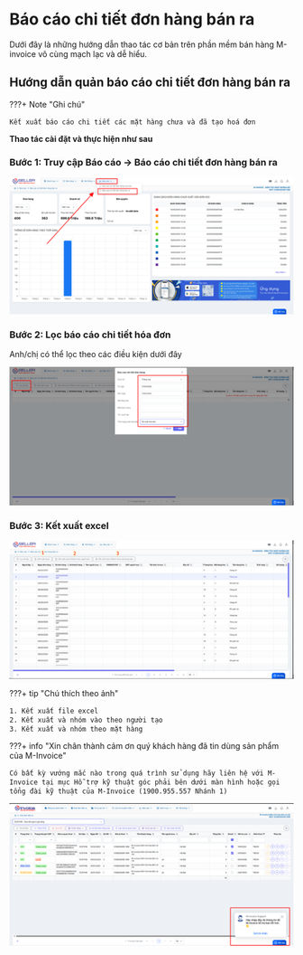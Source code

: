 # **Báo cáo chi tiết đơn hàng bán ra**

Dưới đây là những hướng dẫn thao tác cơ bản trên phần mềm bán hàng M-invoice vô cùng mạch lạc và dễ hiểu.

## **Hướng dẫn quản báo cáo chi tiết đơn hàng bán ra**

???+ Note "Ghi chú"

    Kết xuất báo cáo chi tiết các mặt hàng chưa và đã tạo hoá đơn

**Thao tác cài đặt và thực hiện như sau**

### Bước 1: Truy cập Báo cáo -> Báo cáo chi tiết đơn hàng bán ra

![Hình 1](../../../assets/images/mSeller/may-tinh/bao-cao-chi-tiet-1.png)

### Bước 2: Lọc báo cáo chi tiết hóa đơn

Anh/chị có thể lọc theo các điều kiện dưới đây

![Hình 2](../../../assets/images/mSeller/may-tinh/bao-cao-chi-tiet-2.png)

### Bước 3: Kết xuất excel

![Hình 3](../../../assets/images/mSeller/may-tinh/bao-cao-chi-tiet-3.png)

???+ tip "Chú thích theo ảnh"

    1. Kết xuất file excel
    2. Kết xuất và nhóm vào theo người tạo
    3. Kết xuất và nhóm theo mặt hàng

???+ info "Xin chân thành cảm ơn quý khách hàng đã tin dùng sản phẩm của M-Invoice"

    Có bất kỳ vướng mắc nào trong quá trình sử dụng hãy liên hệ với M-Invoice tại mục Hỗ trợ kỹ thuật góc phải bên dưới màn hình hoặc gọi tổng đài kỹ thuật của M-Invoice (1900.955.557 Nhánh 1)

![Hình 9](../../../assets/images/invoice2/hotro.png)

